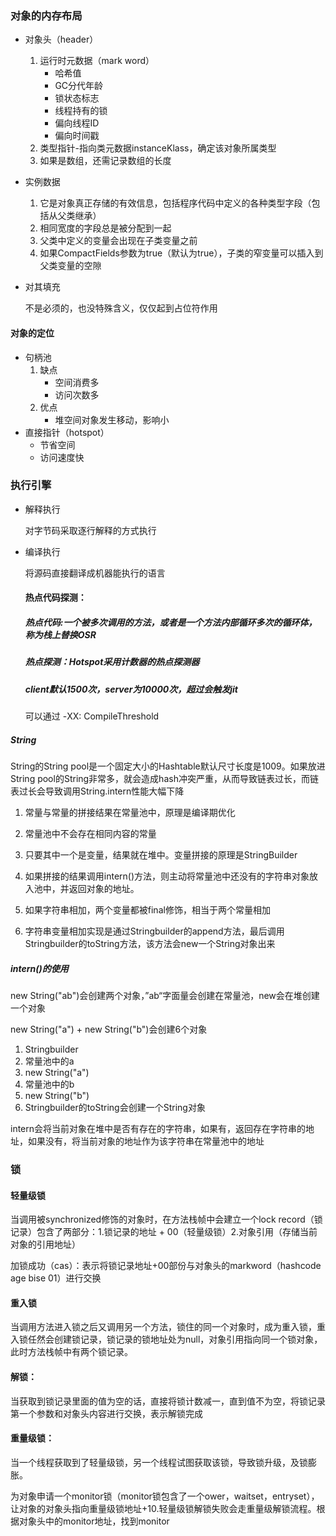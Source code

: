 ### 对象的内存布局

- 对象头（header）

  1. 运行时元数据（mark word）
     - 哈希值
     - GC分代年龄
     - 锁状态标志
     - 线程持有的锁
     - 偏向线程ID
     - 偏向时间戳
  2. 类型指针-指向类元数据instanceKlass，确定该对象所属类型
  3. 如果是数组，还需记录数组的长度

- 实例数据

  1. 它是对象真正存储的有效信息，包括程序代码中定义的各种类型字段（包括从父类继承）
  2. 相同宽度的字段总是被分配到一起
  3. 父类中定义的变量会出现在子类变量之前
  4. 如果CompactFields参数为true（默认为true），子类的窄变量可以插入到父类变量的空隙

- 对其填充

  不是必须的，也没特殊含义，仅仅起到占位符作用

#### 对象的定位

- 句柄池
  1. 缺点
     - 空间消费多
     - 访问次数多
  2. 优点
     - 堆空间对象发生移动，影响小
- 直接指针（hotspot）
  - 节省空间
  - 访问速度快

### 执行引擎

- 解释执行

  对字节码采取逐行解释的方式执行

- 编译执行

  将源码直接翻译成机器能执行的语言

  #### 热点代码探测：

  ##### 热点代码:一个被多次调用的方法，或者是一个方法内部循环多次的循环体，称为栈上替换OSR

  ##### 热点探测：Hotspot采用计数器的热点探测器

  ##### client默认1500次，server为10000次，超过会触发jit

  可以通过 -XX: CompileThreshold



##### String

String的String pool是一个固定大小的Hashtable默认尺寸长度是1009。如果放进String pool的String非常多，就会造成hash冲突严重，从而导致链表过长，而链表过长会导致调用String.intern性能大幅下降

1. 常量与常量的拼接结果在常量池中，原理是编译期优化

2. 常量池中不会存在相同内容的常量

3. 只要其中一个是变量，结果就在堆中。变量拼接的原理是StringBuilder

4. 如果拼接的结果调用intern()方法，则主动将常量池中还没有的字符串对象放入池中，并返回对象的地址。

5. 如果字符串相加，两个变量都被final修饰，相当于两个常量相加

6. 字符串变量相加实现是通过Stringbuilder的append方法，最后调用Stringbuilder的toString方法，该方法会new一个String对象出来

   

##### intern()的使用

new String("ab")会创建两个对象，”ab“字面量会创建在常量池，new会在堆创建一个对象

new String("a") + new String("b")会创建6个对象

1. Stringbuilder
2. 常量池中的a
3. new String("a")
4. 常量池中的b
5. new String("b")
6. Stringbuilder的toString会创建一个String对象

intern会将当前对象在堆中是否有存在的字符串，如果有，返回存在字符串的地址，如果没有，将当前对象的地址作为该字符串在常量池中的地址





### 锁

#### 轻量级锁

当调用被synchronized修饰的对象时，在方法栈帧中会建立一个lock record（锁记录）包含了两部分：1.锁记录的地址 + 00（轻量级锁）2.对象引用（存储当前对象的引用地址）

加锁成功（cas）：表示将锁记录地址+00部份与对象头的markword（hashcode age bise 01）进行交换

#### 重入锁

当调用方法进入锁之后又调用另一个方法，锁住的同一个对象时，成为重入锁，重入锁任然会创建锁记录，锁记录的锁地址处为null，对象引用指向同一个锁对象，此时方法栈帧中有两个锁记录。

#### 解锁：

当获取到锁记录里面的值为空的话，直接将锁计数减一，直到值不为空，将锁记录第一个参数和对象头内容进行交换，表示解锁完成

#### 重量级锁：

当一个线程获取到了轻量级锁，另一个线程试图获取该锁，导致锁升级，及锁膨胀。

为对象申请一个monitor锁（monitor锁包含了一个ower，waitset，entryset），让对象的对象头指向重量级锁地址+10.轻量级锁解锁失败会走重量级解锁流程。根据对象头中的monitor地址，找到monitor



